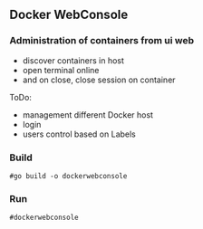 ## Docker WebConsole

### Administration of containers from ui web

- discover containers in host
- open terminal online
- and on close, close session on container

ToDo:

- management different Docker host
- login
- users control based on Labels

### Build

    #go build -o dockerwebconsole


### Run

    #dockerwebconsole


    
